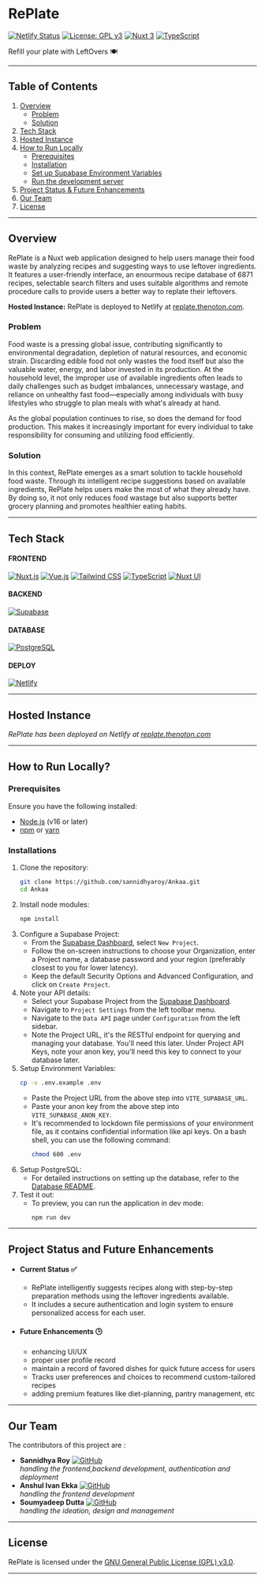 # RePlate

[![Netlify Status](https://api.netlify.com/api/v1/badges/1f5898f9-62ea-4651-bd54-ec9d783a6b4a/deploy-status)](https://app.netlify.com/sites/replate-recipes/deploys)
[![License: GPL v3](https://img.shields.io/badge/License-GPLv3-blue.svg?style=flat-square)](https://www.gnu.org/licenses/gpl-3.0)
[![Nuxt 3](https://img.shields.io/badge/Nuxt-3-4FC08D?style=flat-square)](https://nuxt.com)
[![TypeScript](https://img.shields.io/badge/TypeScript-4.5-blue?style=flat-square)](https://www.typescriptlang.org)

Refill your plate with LeftOvers 🍽️

---

## Table of Contents
1. [Overview](#overview)
    * [Problem](#problem)
    * [Solution](#solution)
2. [Tech Stack](#tech-stack)
3. [Hosted Instance](#hosted-instance)
4. [How to Run Locally](#how-to-run-locally)
    * [Prerequisites](#prerequisites)
    * [Installation](#installation)
    * [Set up Supabase Environment Variables](#supabase-environment-variables)
    * [Run the development server](#run-the-development-server)
5. [Project Status & Future Enhancements](#project-status--future-enhancements)
6. [Our Team](#our-team)
7. [License](#license)

---


## Overview

RePlate is a Nuxt web application designed to help users manage their food waste by analyzing recipes and suggesting ways to use leftover ingredients. It features a user-friendly interface, an enourmous recipe database of 6871 recipes, selectable search filters and uses suitable algorithms and remote procedure calls to provide users a better way to replate their leftovers.

**Hosted Instance:** RePlate is deployed to Netlify at [replate.thenoton.com](https://replate.thenoton.com).

### Problem
Food waste is a pressing global issue, contributing significantly to environmental degradation, depletion of natural resources, and economic strain. Discarding edible food not only wastes the food itself but also the valuable water, energy, and labor invested in its production. At the household level, the improper use of available ingredients often leads to daily challenges such as budget imbalances, unnecessary wastage, and reliance on unhealthy fast food—especially among individuals with busy lifestyles who struggle to plan meals with what's already at hand.  

As the global population continues to rise, so does the demand for food production. This makes it increasingly important for every individual to take responsibility for consuming and utilizing food efficiently.  

### Solution
In this context, RePlate emerges as a smart solution to tackle household food waste. Through its intelligent recipe suggestions based on available ingredients, RePlate helps users make the most of what they already have. By doing so, it not only reduces food wastage but also supports better grocery planning and promotes healthier eating habits.  

---


## Tech Stack

#### FRONTEND
[![Nuxt.js](https://img.shields.io/badge/Nuxt.js-00DC82?style=flat-square&logo=nuxt&logoColor=white)](https://nuxt.com/)     [![Vue.js](https://img.shields.io/badge/Vue.js-4FC08D?style=flat-square&logo=vuedotjs&logoColor=white)](https://vuejs.org/)     [![Tailwind CSS](https://img.shields.io/badge/Tailwind_CSS-38B2AC?style=flat-square&logo=tailwind-css&logoColor=white)](https://tailwindcss.com/)       [![TypeScript](https://img.shields.io/badge/TypeScript-3178C6?style=flat-square&logo=typescript&logoColor=white)](https://www.typescriptlang.org/)      [![Nuxt UI](https://img.shields.io/badge/Nuxt_UI-0275d8?style=flat-square&logo=nuxt)](https://ui.nuxt.com/) 
    

#### BACKEND
[![Supabase](https://img.shields.io/badge/Supabase-3ECF8E?style=flat-square&logo=supabase&logoColor=white)](https://supabase.com/)


#### DATABASE
[![PostgreSQL](https://img.shields.io/badge/PostgreSQL-336791?style=flat-square&logo=postgresql&logoColor=white)](https://www.postgresql.org/)
#### DEPLOY
[![Netlify](https://img.shields.io/badge/Netlify-00C7B7?style=flat-square&logo=netlify&logoColor=white)](https://www.netlify.com/)

---


## Hosted Instance

*RePlate has been deployed on Netlify at [replate.thenoton.com](https://replate.thenoton.com)*

---


## How to Run Locally?
### Prerequisites

Ensure you have the following installed:

- [Node.js](https://nodejs.org/) (v16 or later)
- [npm](https://www.npmjs.com/) or [yarn](https://yarnpkg.com/)


### Installations


1.  Clone the repository:
    ```bash
    git clone https://github.com/sannidhyaroy/Ankaa.git
    cd Ankaa
    ```
2.  Install node modules:
    ```bash
    npm install
    ```
3.  Configure a Supabase Project:
    - From the [Supabase Dashboard](https://supabase.com/dashboard/projects), select `New Project`.
    - Follow the on-screen instructions to choose your Organization, enter a Project name, a database password and your region (preferably closest to you for lower latency).
    - Keep the default Security Options and Advanced Configuration, and click on `Create Project`.
4.  Note your API details:
    - Select your Supabase Project from the [Supabase Dashboard](https://supabase.com/dashboard/projects).
    - Navigate to `Project Settings` from the left toolbar menu.
    - Navigate to the `Data API` page under `Configuration` from the left sidebar.
    - Note the Project URL, it's the RESTful endpoint for querying and managing your database. You'll need this later.
      Under Project API Keys, note your anon key, you'll need this key to connect to your database later.
5.  Setup Environment Variables:
    ```bash
    cp -v .env.example .env
    ```
    - Paste the Project URL from the above step into `VITE_SUPABASE_URL`.
    - Paste your anon key from the above step into `VITE_SUPABASE_ANON_KEY`.
    - It's recommended to lockdown file permissions of your environment file, as it contains confidential information like api keys. On a bash shell, you can use the following command:
      ```bash
      chmod 600 .env
      ```
6.  Setup PostgreSQL:
    - For detailed instructions on setting up the database, refer to the [Database README](./database/README.md).
7.  Test it out:
    - To preview, you can run the application in dev mode:
      ```bash
      npm run dev
      ```


---




## Project Status and Future Enhancements

- #### Current Status ✅
    - RePlate intelligently suggests recipes along with step-by-step preparation methods using the leftover ingredients available.
    - It includes a secure authentication and login system to ensure personalized access for each user.
- #### Future Enhancements 🕒
    - enhancing UI/UX
    - proper user profile record
    - maintain a record of favored dishes for quick future access for users
    - Tracks user preferences and choices to recommend custom-tailored recipes
    - adding premium features like diet-planning, pantry management, etc



---



## Our Team
The contributors of this project are :
* **Sannidhya Roy** [![GitHub](https://img.shields.io/badge/--black?style=flat-square&logo=github&logoColor=white)](https://github.com/sannidhyaroy/)  
_handling the frontend,backend development, authentication and deployment_  
* **Anshul Ivan Ekka** [![GitHub](https://img.shields.io/badge/--black?style=flat-square&logo=github&logoColor=white)](https://github.com/Anxhul10/)  
 _handling the frontend development_  
* **Soumyadeep Dutta** [![GitHub](https://img.shields.io/badge/--black?style=flat-square&logo=github&logoColor=white)](https://github.com/SimpleMan05/)  
 _handling the ideation, design and management_  



---



## License
RePlate is licensed under the [GNU General Public License (GPL) v3.0](https://github.com/sannidhyaroy/RePlate/blob/main/LICENSE).


---



